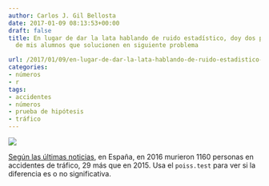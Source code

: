 ```yaml
---
author: Carlos J. Gil Bellosta
date: 2017-01-09 08:13:53+00:00
draft: false
title: En lugar de dar la lata hablando de ruido estadístico, doy dos puntos a aquellos
  de mis alumnos que solucionen en siguiente problema

url: /2017/01/09/en-lugar-de-dar-la-lata-hablando-de-ruido-estadistico-doy-dos-puntos-a-aquellos-de-mis-alumnos-que-solucionen-en-siguiente-problema/
categories:
- números
- r
tags:
- accidentes
- números
- prueba de hipótesis
- tráfico
---
```


![](/wp-uploads/2017/01/el-tambor-de-hojalata-3483-g8.jpg)


[Según las últimas noticias](http://www.lavanguardia.com/motor/actualidad/20170103/413074098611/balance-fallecidos-accidente-de-trafico-espana-2016.html), en España, en 2016 murieron 1160 personas en accidentes de tráfico, 29 más que en 2015. Usa el `poiss.test` para ver si la diferencia es o no significativa.
